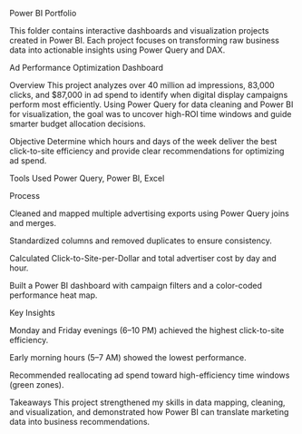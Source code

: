Power BI Portfolio

This folder contains interactive dashboards and visualization projects created in Power BI.
Each project focuses on transforming raw business data into actionable insights using Power Query and DAX.

Ad Performance Optimization Dashboard

Overview
This project analyzes over 40 million ad impressions, 83,000 clicks, and $87,000 in ad spend to identify when digital display campaigns perform most efficiently. Using Power Query for data cleaning and Power BI for visualization, the goal was to uncover high-ROI time windows and guide smarter budget allocation decisions.

Objective
Determine which hours and days of the week deliver the best click-to-site efficiency and provide clear recommendations for optimizing ad spend.

Tools Used
Power Query, Power BI, Excel

Process

Cleaned and mapped multiple advertising exports using Power Query joins and merges.

Standardized columns and removed duplicates to ensure consistency.

Calculated Click-to-Site-per-Dollar and total advertiser cost by day and hour.

Built a Power BI dashboard with campaign filters and a color-coded performance heat map.

Key Insights

Monday and Friday evenings (6–10 PM) achieved the highest click-to-site efficiency.

Early morning hours (5–7 AM) showed the lowest performance.

Recommended reallocating ad spend toward high-efficiency time windows (green zones).

Takeaways
This project strengthened my skills in data mapping, cleaning, and visualization, and demonstrated how Power BI can translate marketing data into business recommendations.
